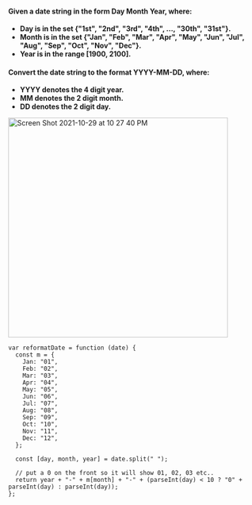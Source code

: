 
#### Given a date string in the form Day Month Year, where:

- **Day is in the set {"1st", "2nd", "3rd", "4th", ..., "30th", "31st"}.**
- **Month is in the set {"Jan", "Feb", "Mar", "Apr", "May", "Jun", "Jul", "Aug", "Sep", "Oct", "Nov", "Dec"}.**
- **Year is in the range [1900, 2100].**

#### Convert the date string to the format YYYY-MM-DD, where:

- **YYYY denotes the 4 digit year.**
- **MM denotes the 2 digit month.**
- **DD denotes the 2 digit day.**

<img width="443" alt="Screen Shot 2021-10-29 at 10 27 40 PM" src="https://user-images.githubusercontent.com/37787994/139521496-3de2ce3e-c56f-4f25-9ca5-5b21811259b5.png">


```JS
var reformatDate = function (date) {
  const m = {
    Jan: "01",
    Feb: "02",
    Mar: "03",
    Apr: "04",
    May: "05",
    Jun: "06",
    Jul: "07",
    Aug: "08",
    Sep: "09",
    Oct: "10",
    Nov: "11",
    Dec: "12",
  };

  const [day, month, year] = date.split(" ");

  // put a 0 on the front so it will show 01, 02, 03 etc..
  return year + "-" + m[month] + "-" + (parseInt(day) < 10 ? "0" + parseInt(day) : parseInt(day));
};
```
